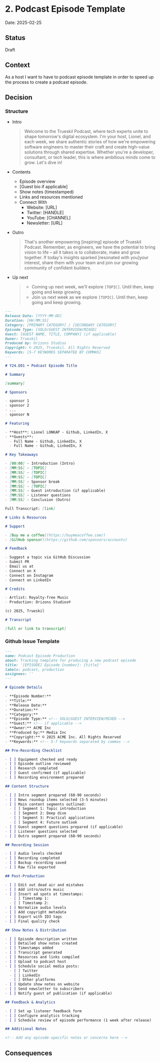 # 2. Podcast Episode Template

Date: 2025-02-25

## Status

Draft

## Context

As a host I want to have to podcast episode template in order to speed up the
process to create a podcast episode.

## Decision

### Structure

- Intro
  > Welcome to the Trueskil Podcast, where tech experts unite to shape
  > tomorrow's digital ecosystem. I'm your host, Lionel, and each week, we share
  > authentic stories of how we're empowering software engineers to master their
  > craft and create high-value solutions through shared expertise. Whether
  > you're a developer, consultant, or tech leader, this is where ambitious
  > minds come to grow. Let's dive in!

- Contents
  - Episode overview
  - [Guest bio if applicable]
  - Show notes (timestamped)
  - Links and resources mentioned
  - Connect With
    - Website: [URL]
    - Twitter: [HANDLE]
    - YouTube: [CHANNEL]
    - Newsletter: [URL]

- Outro
  > That's another empowering [inspiring] episode of Trueskil Podcast. Remember,
  > as engineers, we have the potential to bring vision to life – all it takes
  > is to collaborate, make and grow together. If today's insights sparked
  > [resonated with you]your interest, share them with your team and join our
  > growing community of confident builders.

- Up next
  > - Coming up next week, we'll explore `[TOPIC]`. Until then, keep going and
  >   keep growing.
  > - Join us next week as we explore `[TOPIC]`. Until then, keep going and keep
  >   growing.

```markdown
---
Release Date: [YYYY-MM-DD]
Duration: [HH:MM:SS]
Category: [PRIMARY CATEGORY] / [SECONDARY CATEGORY]
Episode Type: [SOLO/GUEST INTERVIEW/MIXED]
Guest: [GUEST NAME, TITLE, COMPANY] (if applicable)
Owner: Trueskil
Produced by: Orizons Studios
Copyright: © 2025, Trueskil. All Rights Reserved
Keywords: [5-7 KEYWORDS SEPARATED BY COMMAS]
---

# Y24.E01 • Podcast Episode Title

# Summary

[summary]

# Sponsors

- sponsor 1
- sponsor 2
- ...
- sponsor N

# Featuring

- **Host**: Lionel LONKAP - Github, LinkedIn, X
- **Guests**:
  - Full Name - Github, LinkedIn, X
  - Full Name - Github, LinkedIn, X

# Key Takeaways

- [00:00] - Introduction (Intro)
- [MM:SS] - [TOPIC]
- [MM:SS] - [TOPIC]
- [MM:SS] - [TOPIC]
- [MM:SS] - Sponsor break
- [MM:SS] - [TOPIC]
- [MM:SS] - Guest introduction (if applicable)
- [MM:SS] - Listener questions
- [MM:SS] - Conclusion (Outro)

Full Transcript: [link]

# Links & Resources

# Support

- [Buy me a coffee](https://buymeacoffee.com/)
- [GitHub sponsor](https://github.com/sponsors/accounts)

# Feedback

- Suggest a topic via GitHub Discussion
- Submit PR
- Email us at
- Connect on X
- Connect on Instagram
- Connect on LinkedIn

# Credits

- Artlist: Royalty-free Music
- Production: Orizons Studios®

(c) 2025, Trueskil

# Transcript

[full or link to transcript]
```

### Github Issue Template

```md
---
name: Podcast Episode Production
about: Tracking template for producing a new podcast episode
title: '[EPISODE] Episode {number}: {title}'
labels: podcast, production
assignees: ''
---

# Episode Details

- **Episode Number:**
- **Title:**
- **Release Date:**
- **Duration:**
- **Category:**
- **Episode Type:** <!-- SOLO/GUEST INTERVIEW/MIXED -->
- **Guest:** <!-- if applicable -->
- **Owner:** ACME Inc
- **Produced by:** Media Inc
- **Copyright:** © 2025 ACME Inc. All Rights Reserved
- **Keywords:** <!-- 5-7 keywords separated by commas -->

## Pre-Recording Checklist

- [ ] Equipment checked and ready
- [ ] Episode outline reviewed
- [ ] Research completed
- [ ] Guest confirmed (if applicable)
- [ ] Recording environment prepared

## Content Structure

- [ ] Intro segment prepared (60-90 seconds)
- [ ] News roundup items selected (3-5 minutes)
- [ ] Main content segments outlined:
  - [ ] Segment 1: Topic introduction
  - [ ] Segment 2: Deep dive
  - [ ] Segment 3: Practical applications
  - [ ] Segment 4: Future outlook
- [ ] Guest segment questions prepared (if applicable)
- [ ] Listener questions selected
- [ ] Outro segment prepared (60-90 seconds)

## Recording Session

- [ ] Audio levels checked
- [ ] Recording completed
- [ ] Backup recording saved
- [ ] Raw file exported

## Post-Production

- [ ] Edit out dead air and mistakes
- [ ] Add intro/outro music
- [ ] Insert ad spots at timestamps:
  - [ ] Timestamp 1:
  - [ ] Timestamp 2:
- [ ] Normalize audio levels
- [ ] Add copyright metadata
- [ ] Export with ID3 tags
- [ ] Final quality check

## Show Notes & Distribution

- [ ] Episode description written
- [ ] Detailed show notes created
- [ ] Timestamps added
- [ ] Transcript generated
- [ ] Resources and links compiled
- [ ] Upload to podcast host
- [ ] Schedule social media posts:
  - [ ] Twitter
  - [ ] LinkedIn
  - [ ] Other platforms
- [ ] Update show notes on website
- [ ] Send newsletter to subscribers
- [ ] Notify guest of publication (if applicable)

## Feedback & Analytics

- [ ] Set up listener feedback form
- [ ] Configure analytics tracking
- [ ] Schedule review of episode performance (1 week after release)

## Additional Notes

<!-- Add any episode-specific notes or concerns here -->
```

## Consequences
